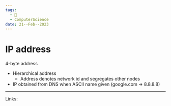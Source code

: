 ```yaml
---
tags:
  - 🌱
  - ComputerScience
date: 21--Feb--2023
---
```


# IP address

4-byte address
- Hierarchical address
    - Address denotes network id and segregates other nodes
- IP obtained from DNS when ASCII name given (google.com → 8.8.8.8)

---
Links: 